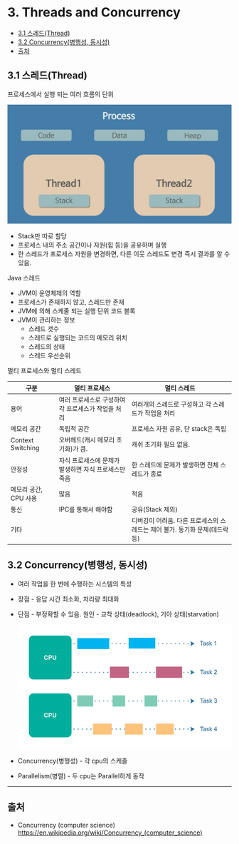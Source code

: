 # 3. Threads and Concurrency

- [3.1 스레드(Thread)](#31-스레드thread)
- [3.2 Concurrency(병행성, 동시성)](#32-concurrency병행성-동시성)
- [출처](#출처)

## 3.1 스레드(Thread)

프로세스에서 실행 되는 여러 흐름의 단위

![Thread](images/Thread.png)

- Stack만 따로 할당
- 프로세스 내의 주소 공간이나 자원(힙 등)을 공유하며 실행
- 한 스레드가 프로세스 자원을 변경하면, 다른 이웃 스레드도 변경 즉시 결과를 알 수 있음.

Java 스레드

- JVM이 운영체제의 역할
- 프로세스가 존재하지 않고, 스레드만 존재
- JVM에 의해 스케줄 되는 실행 단위 코드 블록
- JVM이 관리하는 정보
  - 스레드 갯수
  - 스레드로 실행되는 코드의 메모리 위치
  - 스레드의 상태
  - 스레드 우선순위

멀티 프로세스와 멀티 스레드

| 구분                  | 멀티 프로세스                                        | 멀티 스레드                                                                 |
| --------------------- | ---------------------------------------------------- | --------------------------------------------------------------------------- |
| 용어                  | 여러 프로세스로 구성하여 각 프로세스가 작업을 처리   | 여러개의 스레드로 구성하고 각 스레드가 작업을 처리                          |
| 메모리 공간           | 독립적 공간                                          | 프로세스 자원 공유, 단 stack은 독립                                         |
| Context Switching     | 오버헤드(캐시 메모리 초기화)가 큼.                   | 캐쉬 초기화 필요 없음.                                                      |
| 안정성                | 자식 프로세스에 문제가 발생하면 자식 프로세스만 죽음 | 한 스레드에 문제가 발생하면 전체 스레드가 종료                              |
| 메모리 공간, CPU 사용 | 많음                                                 | 적음                                                                        |
| 통신                  | IPC를 통해서 해야함                                  | 공유(Stack 제외)                                                            |
| 기타                  |                                                      | 디버깅이 어려움. 다른 프로세스의 스레드는 제어 불가. 동기화 문제(데드락 등) |

## 3.2 Concurrency(병행성, 동시성)

- 여러 작업을 한 번에 수행하는 시스템의 특성
- 장점 - 응답 시간 최소화, 처리량 최대화
- 단점 - 부정확할 수 있음. 원인 - 교착 상태(deadlock), 기아 상태(starvation)

  ![](images/02%20General%20Knowledge_Concurrency_vs_Parallelism.png)

- Concurrency(병행성) - 각 cpu의 스케줄
- Parallelism(병렬) - 두 cpu는 Parallel하게 동작

---

## 출처

- Concurrency (computer science) <https://en.wikipedia.org/wiki/Concurrency_(computer_science)>
